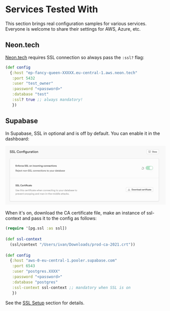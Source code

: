 # Services Tested With

This section brings real configuration samples for various services. Everyone is
welcome to share their settings for AWS, Azure, etc.

[neon.tech]: https://neon.tech/

## Neon.tech

[Neon.tech][neon.tech] requires SSL connection so always pass the `:ssl?`
flag:

~~~clojure
(def config
  {:host "ep-fancy-queen-XXXXX.eu-central-1.aws.neon.tech"
   :port 5432
   :user "test_owner"
   :password "<password>"
   :database "test"
   :ssl? true ;; always mandatory!
   })
~~~

## Supabase

In Supabase, SSL in optional and is off by default. You can enable it in the
dashboard:

![](/media/supabase.png)

When it's on, download the CA certificate file, make an instance of ssl-context
and pass it to the config as follows:

~~~clojure
(require '[pg.ssl :as ssl])

(def ssl-context
  (ssl/context "/Users/ivan/Downloads/prod-ca-2021.crt"))

(def config
  {:host "aws-0-eu-central-1.pooler.supabase.com"
   :port 6543
   :user "postgres.XXXX"
   :password "<password>"
   :database "postgres"
   :ssl-context ssl-context ;; mandatory when SSL is on
   })
~~~

See the [SSL Setup](/docs/ssl.md) section for details.
